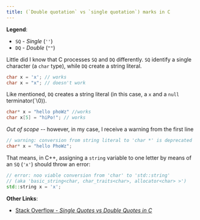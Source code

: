 ```yaml
---
title: (`Double quotation` vs `single quotation`) marks in C
---
```


**Legend**:

- `SQ` - *Single* (`''`)
- `DQ` - *Double* (`""`)

Little did I know that C processes `SQ` and `DQ` differently. `SQ` identify a single character (a `char` type), while `DQ` create a string literal.

```cpp
char x = 'x'; // works
char x = "x"; // doesn't work
```

Like mentioned, `DQ` creates a string literal (in this case, a `x` and a `null` terminator(`\0)).

```cpp
char* x = "hello phoWz" //works
char x[5] = "hiPo!"; // works
```

*Out of scope* -- however, in my case, I receive a warning from the first line

```cpp
// warning: conversion from string literal to 'char *' is deprecated
char* x = "hello PhoWz";
```

That means, in C++, assigning a `string` variable to one letter by means of an `SQ` (`'x'`) should throw an error:

```cpp
// error: noo viable conversion from 'char' to 'std::string'
// (aka 'basic_string<char, char_traits<char>, allocator<char> >')
std::string x = 'x'; 
```

**Other Links**:

- [Stack Overflow - *Single Quotes vs Double Quotes in C*](http://stackoverflow.com/questions/3683602/single-quotes-vs-double-quotes-in-c)
